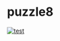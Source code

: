 # puzzle8
[![test](https://github.com/Sepehr79/puzzle8/actions/workflows/test.yml/badge.svg)](https://github.com/Sepehr79/puzzle8/actions/workflows/test.yml)
